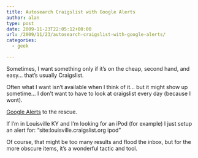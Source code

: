 ```yaml
---
title: Autosearch Craigslist with Google Alerts
author: alan
type: post
date: 2009-11-23T22:05:12+00:00
url: /2009/11/23/autosearch-craigslist-with-google-alerts/
categories:
  - geek

---
```

Sometimes, I want something only if it&#8217;s on the cheap, second hand, and easy&#8230; that&#8217;s usually Craigslist.

Often what I want isn&#8217;t available when I think of it&#8230; but it might show up sometime&#8230; I don&#8217;t want to have to look at craigslist every day (because I wont).

[Google Alerts][1] to the rescue.

If I&#8217;m in Louisville KY and I&#8217;m looking for an iPod (for example) I just setup an alert for: &#8220;site:louisville.craigslist.org ipod&#8221;

Of course, that might be too many results and flood the inbox, but for the more obscure items, it&#8217;s a wonderful tactic and tool.


 [1]: http://www.google.com/alerts
